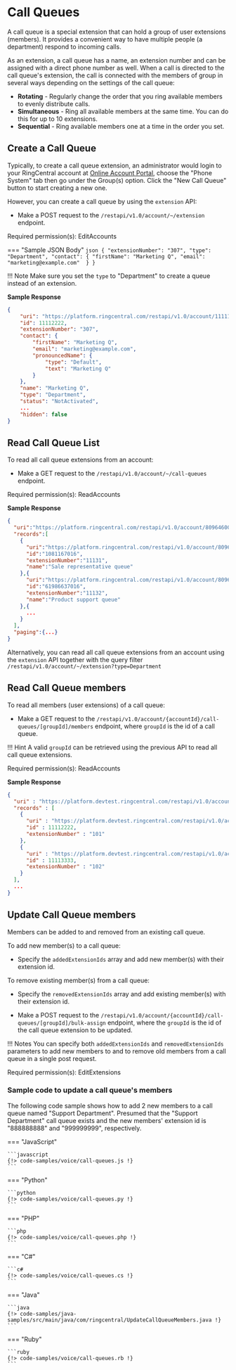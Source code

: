 # Call Queues

A call queue is a special extension that can hold a group of user extensions (members). It provides a convenient way to have multiple people (a department) respond to incoming calls.

As an extension, a call queue has a name, an extension number and can be assigned with a direct phone number as well. When a call is directed to the call queue's extension, the call is connected with the members of group in several ways depending on the settings of the call queue:

- **Rotating** - Regularly change the order that you ring available members to evenly distribute calls.
- **Simultaneous** - Ring all available members at the same time. You can do this for up to 10 extensions.
- **Sequential** - Ring available members one at a time in the order you set.

## Create a Call Queue

Typically, to create a call queue extension, an administrator would login to your RingCentral account at [Online Account Portal](https://service.ringcentral.com), choose the "Phone System" tab then go under the Group(s) option. Click the "New Call Queue" button to start creating a new one.

However, you can create a call queue by using the `extension` API:

* Make a POST request to the `/restapi/v1.0/account/~/extension` endpoint.

Required permission(s): EditAccounts

=== "Sample JSON Body"
    ```json
    {
      "extensionNumber": "307",
      "type": "Department",
      "contact": {
        "firstName": "Marketing Q",
        "email": "marketing@example.com"  }
    }
    ```

!!! Note
    Make sure you set the `type` to "Department" to create a queue instead of an extension.

**Sample Response**
```json 
{
    "uri": "https://platform.ringcentral.com/restapi/v1.0/account/11111111/extension/11112222",
    "id": 11112222,
    "extensionNumber": "307",
    "contact": {
        "firstName": "Marketing Q",
        "email": "marketing@example.com",
        "pronouncedName": {
            "type": "Default",
            "text": "Marketing Q"
        }
    },
    "name": "Marketing Q",
    "type": "Department",
    "status": "NotActivated",
    ...
    "hidden": false
}
```

## Read Call Queue List

To read all call queue extensions from an account:

* Make a GET request to the `/restapi/v1.0/account/~/call-queues` endpoint.

Required permission(s): ReadAccounts

**Sample Response**
```json hl_lines="6"
{
  "uri":"https://platform.ringcentral.com/restapi/v1.0/account/809646000/call-queues?page=1&perPage=100",
  "records":[
    {
      "uri":"https://platform.ringcentral.com/restapi/v1.0/account/809646000/extension/1081167016",
      "id":"1081167016",
      "extensionNumber":"11131",
      "name":"Sale representative queue"
    },{
      "uri":"https://platform.ringcentral.com/restapi/v1.0/account/809646000/extension/61986637016",
      "id":"61986637016",
      "extensionNumber":"11132",
      "name":"Product support queue"
    },{
      ...
    }
  ],
  "paging":{...}
}
```

Alternatively, you can read all call queue extensions from an account using the `extension` API together with the query filter `/restapi/v1.0/account/~/extension?type=Department`

## Read Call Queue members

To read all members (user extensions) of a call queue:

* Make a GET request to the `/restapi/v1.0/account/{accountId}/call-queues/[groupId]/members` endpoint, where `groupId` is the id of a call queue.

!!! Hint
    A valid `groupId` can be retrieved using the previous API to read all call queue extensions.

Required permission(s): ReadAccounts

**Sample Response**
```json
{
  "uri" : "https://platform.devtest.ringcentral.com/restapi/v1.0/account/11111111/department/22223333/members?page=1&perPage=100",
  "records" : [
    {
      "uri" : "https://platform.devtest.ringcentral.com/restapi/v1.0/account/11111111/extension/11112222",
      "id" : 11112222,
      "extensionNumber" : "101"
    },
    {
      "uri" : "https://platform.devtest.ringcentral.com/restapi/v1.0/account/11111111/extension/11113333",
      "id" : 11113333,
      "extensionNumber" : "102"
    }
  ],
  ...
}
```

## Update Call Queue members

Members can be added to and removed from an existing call queue.

To add new member(s) to a call queue:

* Specify the `addedExtensionIds` array and add new member(s) with their extension id.

To remove existing member(s) from a call queue:

* Specify the `removedExtensionIds` array and add existing member(s) with their extension id.

* Make a POST request to the `/restapi/v1.0/account/{accountId}/call-queues/[groupId]/bulk-assign` endpoint, where the `groupId` is the id of the call queue extension to be updated.

!!! Notes
    You can specify both `addedExtensionIds` and `removedExtensionIds` parameters to add new members to and to remove old members from a call queue in a single post request.

Required permission(s): EditExtensions

### Sample code to update a call queue's members

The following code sample shows how to add 2 new members to a call queue named "Support Department". Presumed that the "Support Department" call queue exists and the new members' extension id is "888888888" and "999999999", respectively.

=== "JavaScript"

    ```javascript
    {!> code-samples/voice/call-queues.js !}
    ```    

=== "Python"

    ```python
    {!> code-samples/voice/call-queues.py !}
    ```

=== "PHP"

    ```php
    {!> code-samples/voice/call-queues.php !}
    ```

=== "C#"

    ```c#
    {!> code-samples/voice/call-queues.cs !}
    ```

=== "Java"

    ```java
    {!> code-samples/java-samples/src/main/java/com/ringcentral/UpdateCallQueueMembers.java !}
    ```

=== "Ruby"

    ```ruby
    {!> code-samples/voice/call-queues.rb !}
    ```
